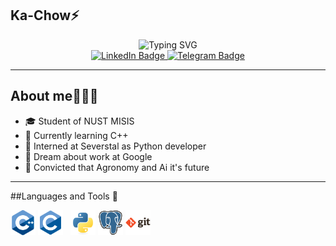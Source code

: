 ## Ka-Chow⚡️

<div align="center">
  <img src="https://readme-typing-svg.demolab.com?font=Honk&size=25&pause=1000&color=38F78C&center=true&vCenter=true&width=435&lines=Welcome+to+my+GitHub+page!)" alt="Typing SVG" />
</div>

<div id="badges" align="center">
  <a href="https://www.linkedin.com/in/vyacheslav-n-0684882a7/">
    <img src="https://img.shields.io/badge/LinkedIn-blue?style=for-the-badge&logo=linkedin&logoColor=white" alt="LinkedIn Badge"/>
  </a>
  <a href="https://t.me/funy_dude">
    <img src="https://img.shields.io/badge/Telegram-blue?logo=Telegram&logoColor=white&style=for-the-badge" alt="Telegram Badge"/>
  </a>
</div>

---

## About me👨🏻‍💻
  - 🎓 Student of NUST MISIS
  - 🌱 Currently learning C++
  - 💼 Interned at Severstal as Python developer
  - 💭 Dream about work at Google
  - 🔮 Convicted that Agronomy and Ai it's future

---
##Languages and Tools 🧰
<div>
  <img src="https://github.com/devicons/devicon/blob/master/icons/cplusplus/cplusplus-original.svg" width="40" height="40"/>
  <img src="https://github.com/devicons/devicon/blob/master/icons/c/c-original.svg" width="40" height="40"/>
  <img src="">
  <img src="">
  <img src="https://github.com/devicons/devicon/blob/master/icons/python/python-original.svg" width="40" height="40"/>
  <img src="https://github.com/devicons/devicon/blob/master/icons/postgresql/postgresql-original.svg" width="40" height="40"/>
  <img src="https://github.com/devicons/devicon/blob/master/icons/git/git-original-wordmark.svg" title="Git" **alt="Git" width="40" height="40"/>
</div>
<!--
**DrillAviation/DrillAviation** is a ✨ _special_ ✨ repository because its `README.md` (this file) appears on your GitHub profile.

Here are some ideas to get you started:

- 🔭 I’m currently working on ...
- 🌱 I’m currently learning ...
- 👯 I’m looking to collaborate on ...
- 🤔 I’m looking for help with ...
- 💬 Ask me about ...
- 📫 How to reach me: ...
- 😄 Pronouns: ...
- ⚡ Fun fact: ...
-->
